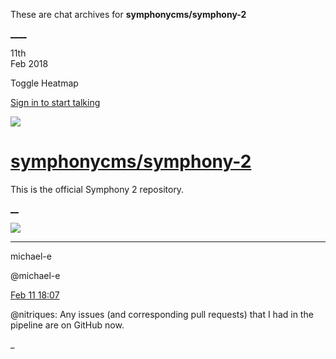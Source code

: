 These are chat archives for **symphonycms/symphony-2**

[__](/symphonycms/symphony-2/archives/2018/02/12)[__](/symphonycms/symphony-2/archives/2018/02/10)

11th  
Feb 2018

Toggle Heatmap

[Sign in to start talking](/login?action=login&button=archive-login)

![](https://avatars-02.gitter.im/group/iv/3/57542c45c43b8c601977197e?s=48)

#  [symphonycms/symphony-2](/symphonycms/symphony-2)

This is the official Symphony 2 repository.

[ __](/orgs/symphonycms/rooms "More symphonycms rooms")

![](https://avatars2.githubusercontent.com/u/40072?v=4&s=30)

____

michael-e

@michael-e

[Feb 11
18:07](https://gitter.im/symphonycms/symphony-2?at=5a80864bce68c3bc74728710)

@nitriques: Any issues (and corresponding pull requests) that I had in the
pipeline are on GitHub now.

_

